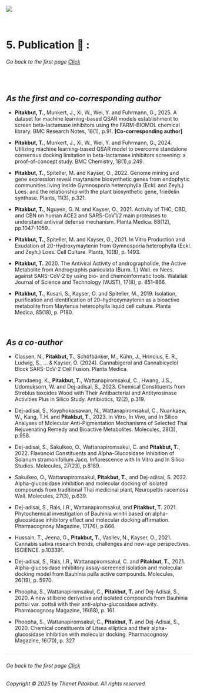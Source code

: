 ![](../images/250918_cv_header.png)

&nbsp;

# 5. Publication 🔬 :


###### Go back to the first page [Click](../README.md)

&nbsp;

## *As the first and co-corresponding author*

- __Pitakbut, T.__, Munkert, J., Xi, W., Wei, Y. and Fuhrmann, G., 2025. A dataset for machine learning-based QSAR models establishment to screen beta-lactamase inhibitors using the FARM-BIOMOL chemical library. BMC Research Notes, 18(1), p.91.                                __[Co-corresponding author]__

- __Pitakbut, T.__, Munkert, J., Xi, W., Wei, Y. and Fuhrmann, G., 2024. Utilizing machine learning-based QSAR model to overcome standalone consensus docking limitation in beta-lactamase inhibitors screening: a proof-of-concept study. BMC Chemistry, 18(1),p.249.

- __Pitakbut, T.__, Spiteller, M. and Kayser, O., 2022. Genome mining and gene expression reveal maytansine biosynthetic genes from endophytic communities living inside Gymnosporia heterophylla (Eckl. and Zeyh.) Loes. and the relationship with the plant biosynthetic gene, friedelin synthase. Plants, 11(3), p.321.

 
- __Pitakbut, T.__, Nguyen, G. N. and Kayser, O., 2021. Activity of THC, CBD, and CBN on human ACE2 and SARS-CoV1/2 main proteases to understand antiviral defense mechanism. Planta Medica. 88(12), pp.1047-1059..


- __Pitakbut, T.__, Spiteller, M. and Kayser, O., 2021. In Vitro Production and Exudation of 20-Hydroxymaytenin from Gymnosporia heterophylla (Eckl. and Zeyh.) Loes. Cell Culture. Plants, 10(8), p. 1493.


- __Pitakbut, T.__ 2020. The Antiviral Activity of andrographolide, the Active Metabolite from Andrographis paniculata (Burm. f.) Wall. ex Nees. against SARS-CoV-2 by using bio- and chemoinformatic tools. Walailak Journal of Science and Technology (WJST), 17(8), p. 851–866.


- __Pitakbut, T.__, Kusari, S., Kayser, O. and Spiteller, M., 2019. Isolation, purification and identification of 20–hydroxymaytenin as a bioactive metabolite from Maytenus heterophylla liquid cell culture. Planta Medica, 85(18), p. P180.


&nbsp;

## *As a co-author*

- Classen, N., __Pitakbut, T.__, Schöfbänker, M., Kühn, J., Hrincius, E. R., Ludwig, S., ... & Kayser, O. (2024). Cannabigerol and Cannabicyclol Block SARS-CoV-2 Cell Fusion. Planta Medica.


- Parndaeng, K., __Pitakbut, T.__, Wattanapiromsakul, C., Hwang, J.S., Udomuksorn, W. and Dej-adisai, S., 2023. Chemical Constituents from Streblus taxoides Wood with Their Antibacterial and Antityrosinase Activities Plus in Silico Study. Antibiotics, 12(2), p.319.


- Dej-adisai, S., Koyphokaisawan, N., Wattanapiromsakul, C., Nuankaew, W., Kang, T.H. and __Pitakbut, T.__, 2023. In Vitro, In Vivo, and In Silico Analyses of Molecular Anti-Pigmentation Mechanisms of Selected Thai Rejuvenating Remedy and Bioactive Metabolites. Molecules, 28(3), p.958.


- Dej-adisai, S., Sakulkeo, O., Wattanapiromsakul, C. and __Pitakbut, T.__, 2022. Flavonoid Constituents and Alpha-Glucosidase Inhibition of Solanum stramonifolium Jacq. Inflorescence with In Vitro and In Silico Studies. Molecules, 27(23), p.8189.


- Sakulkeo, O., Wattanapiromsakul, __Pitakbut, T.__, and  Dej-adisai, S. 2022. Alpha-glucosidase inhibition and molecular docking of isolated compounds from traditional Thai medicinal plant, Neuropeltis racemosa Wall. Molecules, 27(3), p.639.


- Dej-adisai, S., Rais, I.R., Wattanapiromsakul, and __Pitakbut, T.__ 2021. Phytochemical investigation of Bauhinia winitii based on alpha-glucosidase inhibitory effect and molecular docking affirmation. Pharmacognosy Magazine, 17(76), p.666.


- Hussain, T., Jeena, G., __Pitakbut, T.__, Vasilev, N., Kayser, O., 2021. Cannabis sativa research trends, challenges and new-age perspectives. ISCIENCE. p.103391.


- Dej-adisai, S., Rais, I.R., Wattanapiromsakul, C. and __Pitakbut, T.__, 2021. Alpha-glucosidase inhibitory assay-screened isolation and molecular docking model from Bauhinia pulla active compounds. Molecules, 26(19), p. 5970.


- Phoopha, S., Wattanapiromsakul, C., __Pitakbut, T.__ and Dej-Adisai, S., 2020. A new stilbene derivative and isolated compounds from Bauhinia pottsii var. pottsii with their anti-alpha-glucosidase activity. Pharmacognosy Magazine, 16(68), p. 161.


- Phoopha, S., Wattanapiromsakul, C., __Pitakbut, T.__ and Dej-Adisai, S., 2020. Chemical constituents of Litsea elliptica and their alpha-glucosidase inhibition with molecular docking. Pharmacognosy Magazine, 16(70), p. 327.

![](../images/line04.png)

###### Go back to the first page [Click](../README.md)
###### Copyright © 2025 by Thanet Pitakbut. All rights reserved.
 
